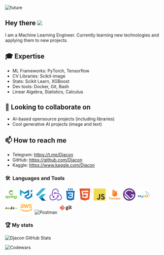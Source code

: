 ![future](https://github.com/Djacon/Djacon/assets/62030101/8759c699-a12c-439b-b17f-d18884dd4c45)

## Hey there <img src="https://media.giphy.com/media/hvRJCLFzcasrR4ia7z/giphy.gif" width="30">

I am a Machine Learning Engineer. Currently learning new technologies and applying them to new projects.


## 🎓 Expertise

- ML Frameworks: PyTorch, Tensorflow
- CV Libraries: Scikit-image
- Stats: Scikit Learn, XGBoost
- Dev tools: Docker, Git, Bash
- Linear Algebra, Statistics, Calculus

## 👯 Looking to collaborate on

- AI-based opensource projects (including libraries)
- Cool generative AI projects (image and text)

## 📫 How to reach me

<!-- - Personal Website:  http://tornikeo.github.io/ -->
- Telegram: https://t.me/Djacon
- GitHub: https://github.com/Djacon
- Kaggle: https://www.kaggle.com/Djacon

### 🛠 &nbsp;Languages and Tools

<p>
<img src="https://github.com/devicons/devicon/blob/master/icons/spring/spring-original-wordmark.svg" title="Spring" alt="Spring" width="40" height="40"/>&nbsp;
<img src="https://github.com/devicons/devicon/blob/master/icons/materialui/materialui-original.svg" title="Material UI" alt="Material UI" width="40" height="40"/>&nbsp;
<img src="https://github.com/devicons/devicon/blob/master/icons/flutter/flutter-original.svg" title="Flutter" alt="Flutter" width="40" height="40"/>&nbsp;
<img src="https://github.com/devicons/devicon/blob/master/icons/redux/redux-original.svg" title="Redux" alt="Redux " width="40" height="40"/>&nbsp;
<img src="https://github.com/devicons/devicon/blob/master/icons/css3/css3-plain-wordmark.svg"  title="CSS3" alt="CSS" width="40" height="40"/>&nbsp;
<img src="https://github.com/devicons/devicon/blob/master/icons/html5/html5-original.svg" title="HTML5" alt="HTML" width="40" height="40"/>&nbsp;
<img src="https://github.com/devicons/devicon/blob/master/icons/javascript/javascript-original.svg" title="JavaScript" alt="JavaScript" width="40" height="40"/>&nbsp;
<img src="https://github.com/devicons/devicon/blob/master/icons/firebase/firebase-plain-wordmark.svg" title="Firebase" alt="Firebase" width="40" height="40"/>&nbsp;
<img src="https://github.com/devicons/devicon/blob/master/icons/gatsby/gatsby-original.svg" title="Gatsby"  alt="Gatsby" width="40" height="40"/>&nbsp;
<img src="https://github.com/devicons/devicon/blob/master/icons/mysql/mysql-original-wordmark.svg" title="MySQL"  alt="MySQL" width="40" height="40"/>&nbsp;
<img src="https://github.com/devicons/devicon/blob/master/icons/nodejs/nodejs-original-wordmark.svg" title="NodeJS" alt="NodeJS" width="40" height="40"/>&nbsp;
<img src="https://github.com/devicons/devicon/blob/master/icons/amazonwebservices/amazonwebservices-plain-wordmark.svg" title="AWS" alt="AWS" width="40" height="40"/>&nbsp;
<img src="https://www.vectorlogo.zone/logos/getpostman/getpostman-icon.svg" title="Postman"  alt="Postman" width="40" height="40"/>&nbsp;
<img src="https://github.com/devicons/devicon/blob/master/icons/git/git-original-wordmark.svg" title="Git" **alt="Git" width="40" height="40"/>&nbsp;
</p>


### 🏆 My stats

![Djacon GitHub Stats](https://github-readme-stats.vercel.app/api?username=djacon&show_icons=true&theme=vision-friendly-dark)

![Codewars](https://www.codewars.com/users/Djacon/badges/large)
